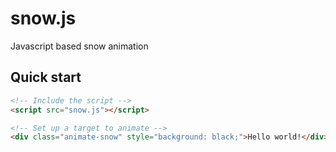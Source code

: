# snow.js

Javascript based snow animation

## Quick start

```html
<!-- Include the script -->
<script src="snow.js"></script>

<!-- Set up a target to animate -->
<div class="animate-snow" style="background: black;">Hello world!</div>
```